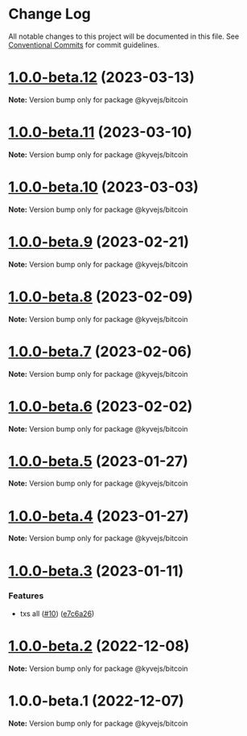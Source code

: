# Change Log

All notable changes to this project will be documented in this file.
See [Conventional Commits](https://conventionalcommits.org) for commit guidelines.

# [1.0.0-beta.12](https://github.com/KYVENetwork/kyvejs/compare/@kyvejs/bitcoin@1.0.0-beta.11...@kyvejs/bitcoin@1.0.0-beta.12) (2023-03-13)

**Note:** Version bump only for package @kyvejs/bitcoin

# [1.0.0-beta.11](https://github.com/KYVENetwork/kyvejs/compare/@kyvejs/bitcoin@1.0.0-beta.10...@kyvejs/bitcoin@1.0.0-beta.11) (2023-03-10)

**Note:** Version bump only for package @kyvejs/bitcoin

# [1.0.0-beta.10](https://github.com/KYVENetwork/kyvejs/compare/@kyvejs/bitcoin@1.0.0-beta.9...@kyvejs/bitcoin@1.0.0-beta.10) (2023-03-03)

**Note:** Version bump only for package @kyvejs/bitcoin

# [1.0.0-beta.9](https://github.com/KYVENetwork/kyvejs/compare/@kyvejs/bitcoin@1.0.0-beta.8...@kyvejs/bitcoin@1.0.0-beta.9) (2023-02-21)

**Note:** Version bump only for package @kyvejs/bitcoin

# [1.0.0-beta.8](https://github.com/KYVENetwork/kyvejs/compare/@kyvejs/bitcoin@1.0.0-beta.7...@kyvejs/bitcoin@1.0.0-beta.8) (2023-02-09)

**Note:** Version bump only for package @kyvejs/bitcoin

# [1.0.0-beta.7](https://github.com/KYVENetwork/kyvejs/compare/@kyvejs/bitcoin@1.0.0-beta.6...@kyvejs/bitcoin@1.0.0-beta.7) (2023-02-06)

**Note:** Version bump only for package @kyvejs/bitcoin

# [1.0.0-beta.6](https://github.com/KYVENetwork/kyvejs/compare/@kyvejs/bitcoin@1.0.0-beta.5...@kyvejs/bitcoin@1.0.0-beta.6) (2023-02-02)

**Note:** Version bump only for package @kyvejs/bitcoin

# [1.0.0-beta.5](https://github.com/KYVENetwork/kyvejs/compare/@kyvejs/bitcoin@1.0.0-beta.4...@kyvejs/bitcoin@1.0.0-beta.5) (2023-01-27)

**Note:** Version bump only for package @kyvejs/bitcoin

# [1.0.0-beta.4](https://github.com/KYVENetwork/kyvejs/compare/@kyvejs/bitcoin@1.0.0-beta.3...@kyvejs/bitcoin@1.0.0-beta.4) (2023-01-27)

**Note:** Version bump only for package @kyvejs/bitcoin

# [1.0.0-beta.3](https://github.com/KYVENetwork/kyvejs/compare/@kyvejs/bitcoin@1.0.0-beta.2...@kyvejs/bitcoin@1.0.0-beta.3) (2023-01-11)

### Features

- txs all ([#10](https://github.com/KYVENetwork/kyvejs/issues/10)) ([e7c6a26](https://github.com/KYVENetwork/kyvejs/commit/e7c6a26bfd21a9193fee46b4e137f7998d46fcfd))

# [1.0.0-beta.2](https://github.com/KYVENetwork/kyvejs/compare/@kyvejs/bitcoin@1.0.0-beta.1...@kyvejs/bitcoin@1.0.0-beta.2) (2022-12-08)

**Note:** Version bump only for package @kyvejs/bitcoin

# 1.0.0-beta.1 (2022-12-07)

**Note:** Version bump only for package @kyvejs/bitcoin

